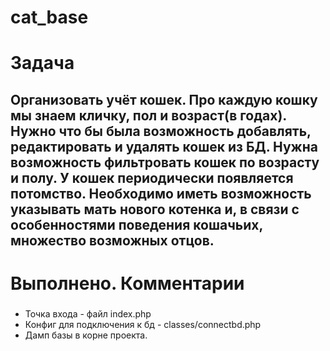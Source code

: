 # cat_base
# Задача
## Организовать учёт кошек. Про каждую кошку мы знаем кличку, пол и возраст(в годах). Нужно что бы была возможность добавлять, редактировать и удалять кошек из БД. Нужна возможность фильтровать кошек по возрасту и полу. У кошек периодически появляется потомство. Необходимо иметь возможность указывать мать нового котенка и, в связи с особенностями поведения кошачьих, множество возможных отцов.
# Выполнено. Комментарии
###
- Точка входа - файл index.php
- Конфиг для подключения к бд - classes/connectbd.php
- Дамп базы в корне проекта.
